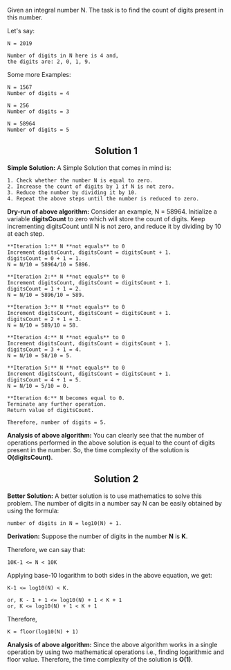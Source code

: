 Given an integral number N. The task is to find the count of digits present in this number.

Let's say:
```
N = 2019

Number of digits in N here is 4 and,
the digits are: 2, 0, 1, 9.
```

Some more Examples:
```
N = 1567
Number of digits = 4

N = 256
Number of digits = 3

N = 58964
Number of digits = 5
```
<div align="center">
  <h2 align="center"> Solution 1 </h2>
</div>

**Simple Solution:** A Simple Solution that comes in mind is:

    1. Check whether the number N is equal to zero.
    2. Increase the count of digits by 1 if N is not zero.
    3. Reduce the number by dividing it by 10.
    4. Repeat the above steps until the number is reduced to zero.


**Dry-run of above algorithm:** Consider an example, N = 58964. Initialize a variable **digitsCount** to zero which will store the count of digits. Keep incrementing digitsCount until N is not zero, and reduce it by dividing by 10 at each step.
```
**Iteration 1:** N **not equals** to 0
Increment digitsCount, digitsCount = digitsCount + 1.
digitsCount = 0 + 1 = 1.
N = N/10 = 58964/10 = 5896.

**Iteration 2:** N **not equals** to 0
Increment digitsCount, digitsCount = digitsCount + 1.
digitsCount = 1 + 1 = 2.
N = N/10 = 5896/10 = 589.

**Iteration 3:** N **not equals** to 0
Increment digitsCount, digitsCount = digitsCount + 1.
digitsCount = 2 + 1 = 3.
N = N/10 = 589/10 = 58.

**Iteration 4:** N **not equals** to 0
Increment digitsCount, digitsCount = digitsCount + 1.
digitsCount = 3 + 1 = 4.
N = N/10 = 58/10 = 5.

**Iteration 5:** N **not equals** to 0
Increment digitsCount, digitsCount = digitsCount + 1.
digitsCount = 4 + 1 = 5.
N = N/10 = 5/10 = 0.

**Iteration 6:** N becomes equal to 0.
Terminate any further operation.
Return value of digitsCount.

Therefore, number of digits = 5.
```

**Analysis of above algorithm:** You can clearly see that the number of operations performed in the above solution is equal to the count of digits present in the number. So, the time complexity of the solution is **O(digitsCount)**.

<div align="center">
  <h2 align="center"> Solution 2 </h2>
</div>

**Better Solution:** A better solution is to use mathematics to solve this problem. The number of digits in a number say N can be easily obtained by using the formula:
```
number of digits in N = log10(N) + 1.
```

**Derivation:** Suppose the number of digits in the number **N** is **K**.

Therefore, we can say that:
```
10K-1 <= N < 10K
```
Applying base-10 logarithm to both sides in the above equation, we get:
```
K-1 <= log10(N) < K.

or, K - 1 + 1 <= log10(N) + 1 < K + 1
or, K <= log10(N) + 1 < K + 1 
```
Therefore,
```
K = floor(log10(N) + 1)
```

**Analysis of above algorithm:** Since the above algorithm works in a single operation by using two mathematical operations i.e., finding logarithmic and floor value. Therefore, the time complexity of the solution is **O(1)**.